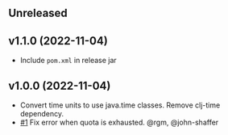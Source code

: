 ## Unreleased

## v1.1.0 (2022-11-04)

- Include `pom.xml` in release jar

## v1.0.0 (2022-11-04)

- Convert time units to use java.time classes. Remove clj-time dependency.
- [#1](https://github.com/staticweb-io/rate-limit/issues/1) Fix error when quota is exhausted. @rgm, @john-shaffer
